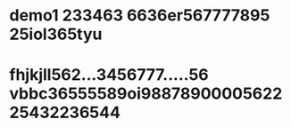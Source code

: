 # demo1 233463 6636er567777895 25iol365tyu
# fhjkjll562...3456777.....56 vbbc36555589oi9887890000562225432236544
